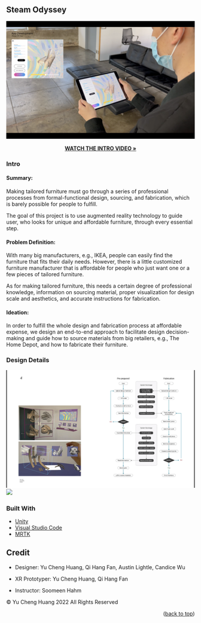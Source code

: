 <!-- ABOUT THE PROJECT -->
<a name="readme-top"></a>
## Steam Odyssey

[![](https://raw.githubusercontent.com/yucheuan/steam-odyssey/main/Assets/Frame%206.png)](https://vimeo.com/yuchenghuang/steam-odessey)
<p align="center"><a href="https://vimeo.com/yuchenghuang/steam-odessey"><strong>WATCH THE INTRO VIDEO »</strong></a></p>

### Intro
#### Summary:
Making tailored furniture must go through a series of professional processes from formal-functional design, sourcing, and fabrication, which is barely possible for people to fulfill.

The goal of this project is to use augmented reality technology to guide user, who looks for unique and affordable furniture, through every essential step.

#### Problem Definition:
With many big manufacturers, e.g., IKEA, people can easily find the furniture that fits their daily needs. However, there is a little customized furniture manufacturer that is affordable for people who just want one or a few pieces of tailored furniture.

As for making tailored furniture, this needs a certain degree of professional knowledge, information on sourcing material, proper visualization for design scale and aesthetics, and accurate instructions for fabrication.

#### Ideation:
In order to fulfill the whole design and fabrication process at affordable expense, we design an end-to-end approach to facilitate design decision-making and guide how to source materials from big retailers, e.g., The Home Depot, and how to fabricate their furniture.

### Design Details
![](https://raw.githubusercontent.com/yucheuan/steam-odyssey/main/Assets/CP1.png)
![](https://raw.githubusercontent.com/yucheuan/steam-odyssey/main/Assets/CP2.png)

### Built With
* [Unity](https://unity.com/)
* [Visual Studio Code](https://code.visualstudio.com/)
* [MRTK](https://learn.microsoft.com/en-us/windows/mixed-reality/mrtk-unity/mrtk2/?view=mrtkunity-2022-05)

<!-- GETTING STARTED -->
## Credit

* Designer: Yu Cheng Huang, Qi Hang Fan, Austin Lightle, Candice Wu

* XR Prototyper: Yu Cheng Huang, Qi Hang Fan

* Instructor: Soomeen Hahm

© Yu Cheng Huang 2022 All Rights Reserved

<p align="right">(<a href="#readme-top">back to top</a>)</p>
